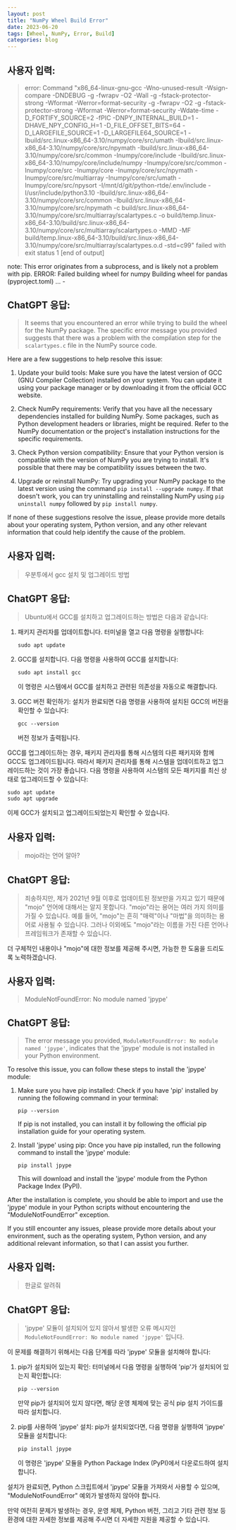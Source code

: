 ```yaml
---
layout: post
title: "NumPy Wheel Build Error"
date: 2023-06-20
tags: [Wheel, NumPy, Error, Build]
categories: blog
---
```


## 사용자 입력:
>  error: Command "x86_64-linux-gnu-gcc -Wno-unused-result -Wsign-compare -DNDEBUG -g -fwrapv -O2 -Wall -g -fstack-protector-strong -Wformat -Werror=format-security -g -fwrapv -O2 -g -fstack-protector-strong -Wformat -Werror=format-security -Wdate-time -D_FORTIFY_SOURCE=2 -fPIC -DNPY_INTERNAL_BUILD=1 -DHAVE_NPY_CONFIG_H=1 -D_FILE_OFFSET_BITS=64 -D_LARGEFILE_SOURCE=1 -D_LARGEFILE64_SOURCE=1 -Ibuild/src.linux-x86_64-3.10/numpy/core/src/umath -Ibuild/src.linux-x86_64-3.10/numpy/core/src/npymath -Ibuild/src.linux-x86_64-3.10/numpy/core/src/common -Inumpy/core/include -Ibuild/src.linux-x86_64-3.10/numpy/core/include/numpy -Inumpy/core/src/common -Inumpy/core/src -Inumpy/core -Inumpy/core/src/npymath -Inumpy/core/src/multiarray -Inumpy/core/src/umath -Inumpy/core/src/npysort -I/mnt/d/git/python-rtde/.env/include -I/usr/include/python3.10 -Ibuild/src.linux-x86_64-3.10/numpy/core/src/common -Ibuild/src.linux-x86_64-3.10/numpy/core/src/npymath -c build/src.linux-x86_64-3.10/numpy/core/src/multiarray/scalartypes.c -o build/temp.linux-x86_64-3.10/build/src.linux-x86_64-3.10/numpy/core/src/multiarray/scalartypes.o -MMD -MF build/temp.linux-x86_64-3.10/build/src.linux-x86_64-3.10/numpy/core/src/multiarray/scalartypes.o.d -std=c99" failed with exit status 1
      [end of output]
  
  note: This error originates from a subprocess, and is likely not a problem with pip.
  ERROR: Failed building wheel for numpy
  Building wheel for pandas (pyproject.toml) ... -

## ChatGPT 응답:
> It seems that you encountered an error while trying to build the wheel for the NumPy package. The specific error message you provided suggests that there was a problem with the compilation step for the `scalartypes.c` file in the NumPy source code.

Here are a few suggestions to help resolve this issue:

1. Update your build tools: Make sure you have the latest version of GCC (GNU Compiler Collection) installed on your system. You can update it using your package manager or by downloading it from the official GCC website.

2. Check NumPy requirements: Verify that you have all the necessary dependencies installed for building NumPy. Some packages, such as Python development headers or libraries, might be required. Refer to the NumPy documentation or the project's installation instructions for the specific requirements.

3. Check Python version compatibility: Ensure that your Python version is compatible with the version of NumPy you are trying to install. It's possible that there may be compatibility issues between the two.

4. Upgrade or reinstall NumPy: Try upgrading your NumPy package to the latest version using the command `pip install --upgrade numpy`. If that doesn't work, you can try uninstalling and reinstalling NumPy using `pip uninstall numpy` followed by `pip install numpy`.

If none of these suggestions resolve the issue, please provide more details about your operating system, Python version, and any other relevant information that could help identify the cause of the problem.

## 사용자 입력:
> 우분투에서 gcc 설치 및 업그레이드 방법

## ChatGPT 응답:
> Ubuntu에서 GCC를 설치하고 업그레이드하는 방법은 다음과 같습니다:

1. 패키지 관리자를 업데이트합니다. 터미널을 열고 다음 명령을 실행합니다:
   ```
   sudo apt update
   ```

2. GCC를 설치합니다. 다음 명령을 사용하여 GCC를 설치합니다:
   ```
   sudo apt install gcc
   ```

   이 명령은 시스템에서 GCC를 설치하고 관련된 의존성을 자동으로 해결합니다.

3. GCC 버전 확인하기: 설치가 완료되면 다음 명령을 사용하여 설치된 GCC의 버전을 확인할 수 있습니다:
   ```
   gcc --version
   ```

   버전 정보가 출력됩니다.

GCC를 업그레이드하는 경우, 패키지 관리자를 통해 시스템의 다른 패키지와 함께 GCC도 업그레이드됩니다. 따라서 패키지 관리자를 통해 시스템을 업데이트하고 업그레이드하는 것이 가장 좋습니다. 다음 명령을 사용하여 시스템의 모든 패키지를 최신 상태로 업그레이드할 수 있습니다:
   ```
   sudo apt update
   sudo apt upgrade
   ```

이제 GCC가 설치되고 업그레이드되었는지 확인할 수 있습니다.

## 사용자 입력:
> mojo라는 언어 알아?

## ChatGPT 응답:
> 죄송하지만, 제가 2021년 9월 이후로 업데이트된 정보만을 가지고 있기 때문에 "mojo" 언어에 대해서는 알지 못합니다. "mojo"라는 용어는 여러 가지 의미를 가질 수 있습니다. 예를 들어, "mojo"는 흔히 "매력"이나 "마법"을 의미하는 용어로 사용될 수 있습니다. 그러나 이외에도 "mojo"라는 이름을 가진 다른 언어나 프레임워크가 존재할 수 있습니다.

더 구체적인 내용이나 "mojo"에 대한 정보를 제공해 주시면, 가능한 한 도움을 드리도록 노력하겠습니다.

## 사용자 입력:
> ModuleNotFoundError: No module named 'jpype'

## ChatGPT 응답:
> The error message you provided, `ModuleNotFoundError: No module named 'jpype'`, indicates that the 'jpype' module is not installed in your Python environment. 

To resolve this issue, you can follow these steps to install the 'jpype' module:

1. Make sure you have pip installed: Check if you have 'pip' installed by running the following command in your terminal:
   ```
   pip --version
   ```
   If pip is not installed, you can install it by following the official pip installation guide for your operating system.

2. Install 'jpype' using pip: Once you have pip installed, run the following command to install the 'jpype' module:
   ```
   pip install jpype
   ```
   This will download and install the 'jpype' module from the Python Package Index (PyPI).

After the installation is complete, you should be able to import and use the 'jpype' module in your Python scripts without encountering the "ModuleNotFoundError" exception.

If you still encounter any issues, please provide more details about your environment, such as the operating system, Python version, and any additional relevant information, so that I can assist you further.

## 사용자 입력:
> 한글로 알려줘

## ChatGPT 응답:
> 'jpype' 모듈이 설치되어 있지 않아서 발생한 오류 메시지인 `ModuleNotFoundError: No module named 'jpype'` 입니다.

이 문제를 해결하기 위해서는 다음 단계를 따라 'jpype' 모듈을 설치해야 합니다:

1. pip가 설치되어 있는지 확인: 터미널에서 다음 명령을 실행하여 'pip'가 설치되어 있는지 확인합니다:
   ```
   pip --version
   ```
   만약 pip가 설치되어 있지 않다면, 해당 운영 체제에 맞는 공식 pip 설치 가이드를 따라 설치합니다.

2. pip를 사용하여 'jpype' 설치: pip가 설치되었다면, 다음 명령을 실행하여 'jpype' 모듈을 설치합니다:
   ```
   pip install jpype
   ```
   이 명령은 'jpype' 모듈을 Python Package Index (PyPI)에서 다운로드하여 설치합니다.

설치가 완료되면, Python 스크립트에서 'jpype' 모듈을 가져와서 사용할 수 있으며, "ModuleNotFoundError" 예외가 발생하지 않아야 합니다.

만약 여전히 문제가 발생하는 경우, 운영 체제, Python 버전, 그리고 기타 관련 정보 등 환경에 대한 자세한 정보를 제공해 주시면 더 자세한 지원을 제공할 수 있습니다.

